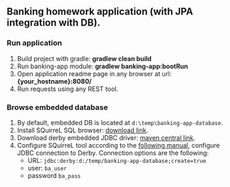 ## Banking homework application (with JPA integration with DB).
### Run application
1. Build project with gradle:
    **gradlew clean build**
2. Run banking-app module:
    **gradlew banking-app:bootRun**
3. Open application readme page in any browser at url:
    **{your_hostname}:8080/**
4. Run requests using any REST tool.

### Browse embedded database
1. By default, embedded DB is located at `d:\temp\banking-app-database`.
2. Install SQuirreL SQL browser: [download link](http://squirrel-sql.sourceforge.net/).
3. Download derby embedded JDBC driver: [maven central link](http://central.maven.org/maven2/org/apache/derby/derby/10.13.1.1/derby-10.13.1.1.jar).
4. Configure SQuirreL tool according to the [following manual](http://squirrel-sql.sourceforge.net/paper/GettingStartedusingtheSQuirreLSQLClient.pdf), configure JDBC connection to Derby. Connection options are the following:
    * URL: `jdbc:derby:d:/temp/banking-app-database;create=true`
    * user: `ba_user`
    * password `ba_pass`